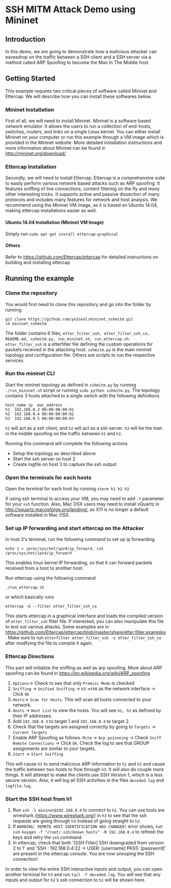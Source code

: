 # SSH MITM Attack Demo using Mininet

## Introduction
In this demo, we are going to demonstrate how a malicious attacker can eavesdrop on the traffic between a SSH client and a SSH server via a method called ARP Spoofing to become the Man In The Middle host.

## Getting Started

This example requires two critical pieces of software called Mininet and Ettercap. We will describe how you can install these softwares below.

### Mininet Installation

First of all, we will need to install Mininet. Mininet is a software based network emulator. It allows the users to run a collection of end-hosts, switches, routers, and links on a single Linux kernel. You can either install Mininet on your computer or run this example through a VM image which is provided in the Mininet website. More detailed installation instructions and more information about Mininet can be found in http://mininet.org/download/

### Ettercap Installation

Secondly, we will need to install Ettercap. Ettercap is a comprehensive suite to easily perform various network based attacks such as ARP spoofing. It features sniffing of live connections, content filtering on the fly and many other interesting tricks. It supports active and passive dissection of many protocols and includes many features for network and host analysis. We recommend using the Mininet VM image, as it is based on Ubuntu 14.04, making ettercap installations easier as well.

#### Ubuntu 14.04 Installation (Mininet VM Image)
Simply run `sudo apt-get install ettercap-graphical`

#### Others
Refer to https://github.com/Ettercap/ettercap for detailed instructions on building and installing ettercap

## Running the example

### Clone the repository

You would first need to clone this repository and go into the folder by running
```
git clone https://github.com/yo2seol/mininet_sshmitm.git
cd mininet_sshmitm
```
The folder contains 6 files, `etter_filter_ssh, etter_filter_ssh_co, README.md, sshmitm.py, run_mininet.sh, run_ettercap.sh`. `etter_filter_ssh` is a etterfilter file defining the custom operations for packets received in the attacking host. `sshmitm.py` is the main mininet topology and configuration file. Others are scripts to run the respective services.

### Run the mininet CLI 

Start the mininet topology as defined in `sshmitm.py` by running `./run_mininet.sh` script or running `sudo python sshmitm.py`. The topology contains 3 hosts attached to a single switch with the following definitions.
```
host_name ip  mac_address
h1  192.168.0.3 00:00:00:00:01
h2  192.168.0.4 00:00:00:00:02
h3  192.168.0.5 00:00:00:00:03
```
`h1` will act as a ssh client, and `h2` will act as a ssh server. `h3` will be the man in the middle spoofing on the traffic between `h1` and `h2`.

Running this command will complete the following actions.

* Setup the topology as described above
* Start the ssh server on host 2
* Create logfile on host 3 to capture the ssh output

### Open the terminals for each hosts
Open the terminal for each host by running `xterm h1 h2 h3`

If using ssh terminal to access your VM, you may need to add `-Y` parameter for your `ssh` function. Also, Mac OSX users may need to install xQuartz in http://xquartz.macosforge.org/landing/, as X11 is no longer a default software installed in Mac OSX.

### Set up IP forwarding and start ettercap on the Attacker

In host 3's terminal, run the following command to set up ip forwarding.
```
echo 1 > /proc/sys/net/ipv4/ip_forward, cat /proc/sys/net/ipv4/ip_forward
```
This enables linux kernel IP forwarding, so that it can forward packets received from a host to another host.

Run ettercap using the following command
```
./run_ettercap.sh
```
or which basically runs
```
ettercap -G --filter etter_filter_ssh_co
```
This starts ettercap in a graphical interface and loads the compiled version of `etter_filter_ssh` filter file. If interested, you can also manipulate this file to test out various attacks. Some examples are in https://github.com/Ettercap/ettercap/blob/master/share/etter.filter.examples. Make sure to run `etterfilter etter_filter_ssh -o etter_filter_ssh_co` after modfying the file to compile it again.

### Ettercap Directions

This part will initialize the sniffing as well as arp spoofing. More about ARP spoofing can be found in https://en.wikipedia.org/wiki/ARP_spoofing

1. `Options`-> Check to see that only `Promisc Mode` is checked
2. `Sniffing` -> `Unified Sniffing` -> `h3-eth0` as the network interface -> Click `Ok`
3. `Hosts`-> `Scan for Hosts`. This will scan all hosts connected to your network.
4. `Hosts` -> `Host List` to view the hosts. You will see `h1, h2` as defined by their IP addresses.
5. Add `192.168.0.3` to target 1 and `192.168.0.4` to target 2.
6. Check that the targets are assigned correctly by going to  `Targets` -> `Current Targets`
7. Enable ARP Spoofing as follows. `Mitm` -> `Arp poisoning` -> Check `Sniff Remote Connections` -> Click `Ok`.
  Check the log to see that GROUP assignments are similar to your targets.
8. `Start` -> `Start Sniffing`

This will cause `h3` to send malicious ARP information to `h1` and `h2` and cause the traffic between two hosts to flow through `h3`. It will also do couple more things. It will attempt to make the clients use SSH Version 1, which is a less secure version. Also, it will log all SSH activities in the files `decoded.log` and `logfile.log`.

### Start the SSH host from h1

1. Run `ssh -1 mininet@192.168.0.4` to connect to `h2`. You can use tools are wireshark (https://www.wireshark.org/) in `h3` to see that the ssh requests are going through `h3` instead of going straight to `h2`.
2. If `WARNING: REMOTE HOST IDENTIFICATION HAS CHANGED!` error shows, run `ssh-keygen -f "/root/.ssh/known_hosts" -R 192.168.0.4` to refresh the keys and retry the `ssh` command.
3. In ettercap, check that both '[SSH Filter] SSH downgraded from version 2 to 1' and 'SSH : 192.168.0.4:22 -> USER: [username]  PASS: [password]' are present in the ettercap console. You are now snooping the SSH connection!

In order to view the entire SSH interactive inputs and output, you can open another terminal for `h3` and run `tail -f decoded.log`. You will see that any inputs and output for `h1`'s ssh connection to `h2` will be shown here.
